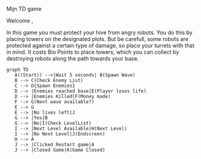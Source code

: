 Mijn TD game

Welcome <Player Name>,

In this game you must protect your hive from angry robots.
You do this by placing towers on the designated plots.
But be carefull, some robots are protected against a certain type of damage, so place your turrets with that in mind.
It costs Bio Points to place towers, which you can collect by destroying robots along the path towards your base.
 
 
 
 
 
 
 
 
 
 
 ```mermaid
 graph TD
    A((Start)) -->|Wait 5 seconds| B(Spawn Wave)
    B --> C(Check Enemy List)
    C --> D{Spawn Enemies}
    D --> |Enemies reached base|E(Player loses life)
    D --> |Enemies Killed|F(Money made)
    F --> G(Next wave available?)
    E --> G
    E --> |No lives left|J
    G --> |Yes|B
    G --> |No|I(Check LevelList)
    I --> |Next Level Available|H(Next Level)
    I --> |No Next Level|J(Endscreen)
    H --> A
    J --> |Clicked Restart game|A
    J --> |Closed Game|K(Game Closed)
   
